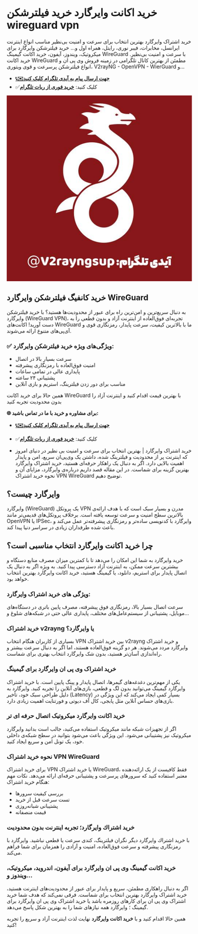# خرید اکانت وایرگارد خرید فیلترشکن wireguard vpn
خرید اشتراک وایرگارد بهترین انتخاب برای سرعت و امنیت بی‌نظیر مناسب انواع اینترنت ایرانسل، مخابرات، فیبر نوری، رایتل، همراه اول و... خرید فیلترشکن وایرگارد برای میکروتیک، ویندوز، آیفون، خرید اکانت گیمینگ WireGuard با سرعت و امنیت بی‌نظیر. خرید اکانت WireGuard مطمئن از بهترین کانال تلگرامی در زمینه فروش وی پی ان و انواع فیلترشکن پرسرعت و قوی ویتوری، V2rayNG - OpenVPN - WierGuard و...
- [**📞✉️جهت ارسال پیام به آیدی تلگرام کلیک کنید**](https://t.me/v2rayngsup)
- ✅کلیک کنید: [**خرید فوری از ربات تلگرام**](https://t.me/v2rayng_gptbot)

![خرید اکانت وایرگارد | خرید فیلترشکن وایرگارد | خرید اشتراک wireguard vpn](https://raw.githubusercontent.com/wireguard1/wireguard-vpn/refs/heads/main/%D8%AE%D8%B1%DB%8C%D8%AF%20%D9%81%DB%8C%D9%84%D8%AA%D8%B1%D8%B4%DA%A9%D9%86%20%D9%88%D8%A7%DB%8C%D8%B1%DA%AF%D8%A7%D8%B1%D8%AF.jpg)
## خرید کانفیگ فیلترشکن وایرگارد WireGuard
به دنبال سریع‌ترین و امن‌ترین راه برای عبور از محدودیت‌ها هستید؟ با خرید فیلترشکن وایرگارد (WireGuard VPN)، تجربه‌ای فوق‌العاده از اینترنت آزاد و بدون قطعی را به دست آورید!
اکانت‌های WireGuard ما با بالاترین کیفیت، سرعت پایدار، رمزنگاری قوی و آی‌پی‌های متنوع ارائه می‌شوند.

### ✅ ویژگی‌های ویژه خرید فیلترشکن وایرگارد:

- سرعت بسیار بالا در اتصال
- امنیت فوق‌العاده با رمزنگاری پیشرفته
- پایداری عالی در تمامی ساعات
- پشتیبانی ۲۴ ساعته
- مناسب برای دور زدن فیلترینگ، استریم و بازی آنلاین

همین حالا برای خرید اکانت WireGuard با بهترین قیمت اقدام کنید و اینترنت آزاد را بدون محدودیت تجربه کنید

**🌐 برای مشاوره و خرید با ما در تماس باشید:**
- [**📞✉️جهت ارسال پیام به آیدی تلگرام کلیک کنید**](https://t.me/v2rayngsup)
- ✅کلیک کنید: [**خرید فوری از ربات تلگرام**](https://t.me/v2rayng_gptbot)

- خرید اشتراک وایرگارد | بهترین انتخاب برای سرعت و امنیت بی نظیر
در دنیای امروز که اینترنت پر از محدودیت و فیلترینگ شده، داشتن یک وی‌پی‌ان سریع، امن و پایدار اهمیت بالایی دارد. اگر به دنبال یک راهکار حرفه‌ای هستید، خرید اشتراک وایرگارد بهترین گزینه برای شماست. در این مقاله قصد داریم درباره‌ی وایرگارد، مزایای آن و نحوه خرید اشتراک VPN WireGuard توضیح دهیم.

## وایرگارد چیست؟
وایرگارد (WireGuard) یک پروتکل VPN مدرن و بسیار سبک است که با هدف ارائه‌ی بالاترین سطح امنیت و سرعت توسعه یافته است. برخلاف پروتکل‌های قدیمی‌تر مانند OpenVPN یا IPSec، وایرگارد با کدنویسی ساده‌تر و رمزنگاری پیشرفته‌تر عمل می‌کند و باعث شده طرفداران زیادی در سراسر دنیا پیدا کند.

## چرا خرید اکانت وایرگارد انتخاب مناسبی است؟
خرید وایرگارد به شما این امکان را می‌دهد تا با کمترین میزان مصرف منابع دستگاه و بیشترین سرعت ممکن، به اینترنت آزاد دسترسی پیدا کنید. به ویژه اگر به دنبال یک اتصال پایدار برای استریم، دانلود، یا گیمینگ هستید، خرید اکانت وایرگارد بهترین انتخاب خواهد بود.

### ویژگی های خرید اشتراک وایرگارد:
سرعت اتصال بسیار بالا، رمزنگاری فوق پیشرفته، مصرف پایین باتری در دستگاه‌های موبایل، پشتیبانی از سیستم‌عامل‌های مختلف، پایداری عالی حتی در شبکه‌های شلوغ و...

### خرید اشتراک v2rayng یا وایرگارد؟
بسیاری از کاربران هنگام انتخاب VPN بین خرید اشتراک v2rayng و خرید اشتراک وایرگارد مردد می‌شوند. هر دو گزینه فوق‌العاده هستند، اما اگر به دنبال سرعت بیشتر و راه‌اندازی آسان‌تر هستید، بدون شک وایرگارد انتخاب بهتری برای شماست.

### خرید اشتراک وی پی ان وایرگارد برای گیمینگ
یکی از مهم‌ترین دغدغه‌های گیمرها، اتصال پایدار و پینگ پایین است. با خرید اشتراک وایرگارد گیمینگ می‌توانید بدون لگ و قطعی، بازی‌های آنلاین را تجربه کنید. وایرگارد به دلیل طراحی سبک خود، تأخیر (Latency) بسیار کمی ایجاد می‌کند که این ویژگی در بازی‌های حساس آنلاین مثل پابجی، کال آف دیوتی و فورتنایت اهمیت زیادی دارد.

### خرید اکانت وایرگارد میکروتیک اتصال حرفه ا‌ی تر
اگر از تجهیزات شبکه مانند میکروتیک استفاده می‌کنید، جالب است بدانید وایرگارد میکروتیک نیز پشتیبانی می‌شود. این ویژگی باعث می‌شود بتوانید در سطح شبکه‌ی داخلی خود، یک تونل امن و سریع ایجاد کنید.

### نحوه خرید اشتراک VPN WireGuard
برای خرید اشتراک VPN یا خرید اشتراک WireGuard، فقط کافیست از یک ارائه‌دهنده معتبر استفاده کنید که سرورهای پرسرعت و پشتیبانی حرفه‌ای ارائه می‌دهد.
نکات مهم هنگام خرید اشتراک:

- بررسی کیفیت سرورها
- تست سرعت قبل از خرید
- پشتیبانی شبانه‌روزی
- قیمت منصفانه

### خريد اشتراك وايرگارد؛ تجربه اینترنت بدون محدودیت
با خريد اشتراك وايرگارد دیگر نگران فیلترینگ، کندی سرعت یا قطعی نباشید. وایرگارد با رمزنگاری پیشرفته و سرعت فوق‌العاده، امنیت و آزادی را همزمان برای شما فراهم می‌کند.

### خرید اکانت گیمینگ وی پی ان وایرگارد برای آیفون، اندروید، میکروتیک، ویندوز و...
اگر به دنبال راهکاری مطمئن، سریع و پایدار برای عبور از محدودیت‌های اینترنت هستید، خرید اشتراک وایرگارد بهترین انتخاب برای شماست. فرقی نمی‌کند که هدف شما خرید اشتراک وی پی ان برای کارهای روزمره باشد یا خرید اشتراک وی پی ان وایرگارد برای گیمینگ ؛ وایرگارد همه نیازهای شما را به بهترین شکل پاسخ می‌دهد.

همین حالا اقدام کنید و با **خرید اکانت وایرگارد** نهایت لذت اینترنت آزاد و سریع را تجربه کنید!
